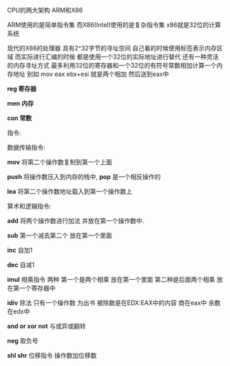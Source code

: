 CPU的两大架构 ARM和X86

ARM使用的是简单指令集 而X86(Intel)使用的是复杂指令集 x86就是32位的计算系统

现代的X86的处理器 具有2^32字节的寻址空间  自己看的时候使用标签表示内存区域 而实际进行汇编的时候 都是使用一个32位的实际地址进行替代 还有一种灵活的内存寻址方式 最多利用32位的寄存器和一个32位的有符号常数相加计算一个内存地址 别如 mov eax ebx+esi 就是两个相加 然后送到eax中

**reg 寄存器**

**men 内存**

**con 常数**

 指令:

数据传输指令:

**mov** 将第二个操作数复制到第一个上面

**push** 将操作数压入到内存的栈中, **pop** 是一个相反操作的

**lea** 将第二个操作数地址载入到第一个操作数上







算术和逻辑指令:

**add** 将两个操作数进行加法 并放在第一个操作数中.

**sub** 第一个减去第二个 放在第一个里面

**inc** 自加1

**dec** 自减1

**imul** 相乘指令 两种 第一个是两个相乘 放在第一个里面 第二种是后面两个相乘 放在第一个寄存器中

**idiv** 除法 只有一个操作数 为出书 被除数是在EDX:EAX中的内容 商在eax中 余数在edx中

**and or xor not** 与或异或翻转

**neg** 取负号

**shl shr** 位移指令 操作数加位移数	